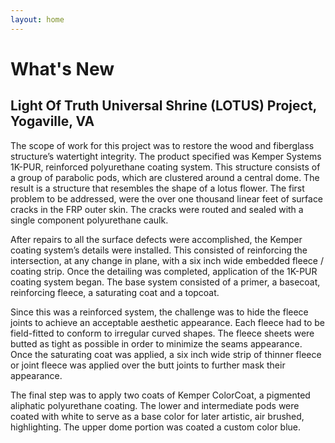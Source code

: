 ```yaml
---
layout: home
---
```


<h1>
  What's New
</h1>

<h2>
  Light Of Truth Universal Shrine (LOTUS) Project, </br>
  Yogaville, VA
</h2>

The scope of work for this project was to restore the wood and fiberglass structure’s watertight integrity. The product specified was Kemper Systems 1K-PUR, reinforced polyurethane coating system. This structure consists of a group of parabolic pods, which are clustered around a central dome. The result is a structure that resembles the shape of a lotus flower. The first problem to be addressed, were the over one thousand linear feet of surface cracks in the FRP outer skin. The cracks were routed and sealed with a single component polyurethane caulk.

After repairs to all the surface defects were accomplished, the Kemper coating system’s details were installed. This consisted of reinforcing the intersection, at any change in plane, with a six inch wide embedded fleece / coating strip. 
Once the detailing was completed, application of the 1K-PUR coating system began. The base system consisted of a primer, a basecoat, reinforcing fleece, a saturating coat and a topcoat.

Since this was a reinforced system, the challenge was to hide the fleece joints to achieve an acceptable aesthetic appearance. Each fleece had to be field-fitted to conform to irregular curved shapes. The fleece sheets were butted as tight as possible in order to minimize the seams appearance. Once the saturating coat was applied, a six inch wide strip of thinner fleece or joint fleece was applied over the butt joints to further mask their appearance.

The final step was to apply two coats of Kemper ColorCoat, a pigmented aliphatic polyurethane coating. The lower and intermediate pods were coated with white to serve as a base color for later artistic, air brushed, highlighting. The upper dome portion was coated a custom color blue.

